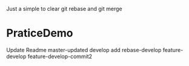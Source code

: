 Just a simple to clear git rebase and git merge
# PraticeDemo
Update Readme
master-updated
develop add
rebase-develop
feature-develop
feature-develop-commit2
